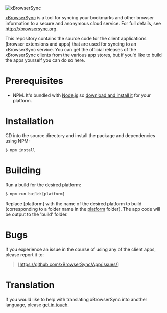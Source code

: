 ![xBrowserSync](https://raw.githubusercontent.com/xBrowserSync/xbrowsersync.github.io/master/images/logo_150.png "xBrowserSync")

[xBrowserSync](http://xbrowsersync.org/) is a tool for syncing your bookmarks and other browser information to a secure and anonymous cloud service. For full details, see http://xbrowsersync.org.

This repository contains the source code for the client applications (browser extensions and apps) that are used for syncing to an xBrowserSync service. You can get the official releases of the xBrowserSync clients from the various app stores, but if you'd like to build the apps yourself you can do so here.

# Prerequisites

- NPM. It's bundled with [Node.js](https://nodejs.org/) so [download and install it](https://nodejs.org/en/download/) for your platform.

# Installation

CD into the source directory and install the package and dependencies using NPM:

	$ npm install

# Building

Run a build for the desired platform:

	$ npm run build:[platform]

Replace [platform] with the name of the desired platform to build (corresponding to a folder name in the [platform](https://github.com/xBrowserSync/App/tree/master/platform/) folder). The app code will be output to the 'build' folder.

# Bugs

If you experience an issue in the course of using any of the client apps, please report it to:

> [https://github.com/xBrowserSync/App/issues/]

# Translation

If you would like to help with translating xBrowserSync into another language, please [get in touch](http://xbrowsersync.org/contact/).
